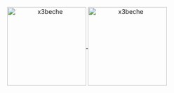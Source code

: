 <p align="center">
<a href="https://github.com/x3beche">
<img height="180em" align="center" src="https://github-readme-stats.vercel.app/api?username=x3beche&show_icons=true&locale=en&theme=dark&include_all_commits=true&count_private=true" alt="x3beche"/>
<img height="180em" align="center" src="https://github-readme-stats.vercel.app/api/top-langs?username=x3beche&show_icons=true&locale=en&layout=compact&langs_count=8&theme=dark" alt="x3beche"/>
</p>
<!--- https://github.com/anuraghazra/github-readme-stats -->

